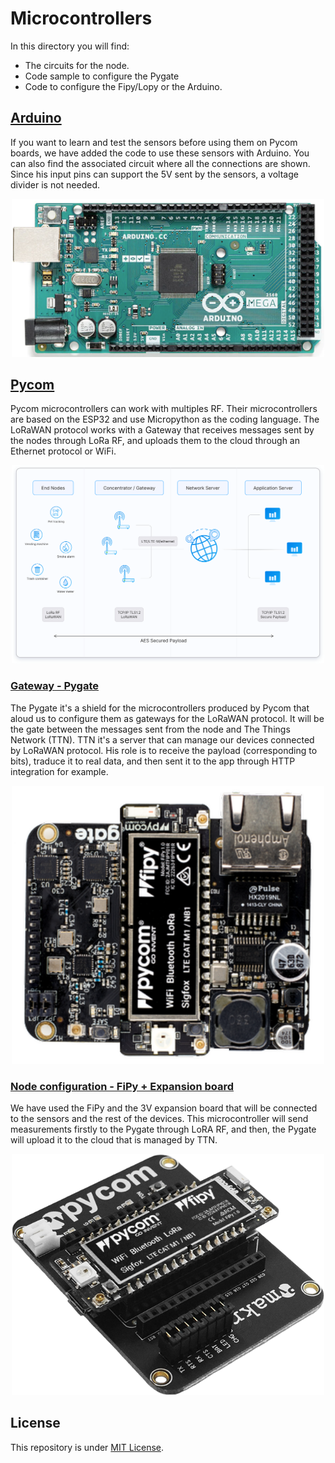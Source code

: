 # Microcontrollers

In this directory you will find: 

- The circuits for the node.
- Code sample to configure the Pygate
- Code to configure the Fipy/Lopy or the Arduino.

## [Arduino](./arduino)

If you want to learn and test the sensors before using them on Pycom boards, we have added the code to use these sensors with Arduino. You can also find the associated circuit where all the connections are shown. Since his input pins can support the 5V sent by the sensors, a voltage divider is not needed.

<p align="center">
  <img src="./img/arduino.png" alt="drawing" width="500"/>
</p>

## [Pycom](./pycom)

Pycom microcontrollers can work with multiples RF. Their microcontrollers are based on the ESP32 and use Micropython as the coding language. The LoRaWAN protocol works with a Gateway that receives messages sent by the nodes through LoRa RF, and uploads them to the cloud through an Ethernet protocol or WiFi.

<p align="center">
  <img src="./img/architecture.png" alt="drawing" width="500"/>
</p>

### [Gateway - Pygate](./pycom/pygate)

The Pygate it's a shield for the microcontrollers produced by Pycom that aloud us to configure them as gateways for the LoRaWAN protocol. It will be the gate between the messages sent from the node and The Things Network (TTN). TTN it's a server that can manage our devices connected by LoRaWAN protocol. His role is to receive the payload (corresponding to bits), traduce it to real data, and then sent it to the app through HTTP integration for example.

<p align="center">
  <img src="./img/pygate.png" alt="drawing" width="500"/>
</p>

### [Node configuration - FiPy + Expansion board](./pycom/tgp_program)

We have used the FiPy and the 3V expansion board that will be connected to the sensors and the rest of the devices. This microcontroller will send measurements firstly to the Pygate through LoRA RF, and then, the Pygate will upload it to the cloud that is managed by TTN.

<p align="center">
  <img src="./img/Fipy.png" alt="drawing" width="500"/>
</p>

## License 

This repository is under [MIT License](https://github.com/clem-gh/TheGotitaProject_YI2023/blob/main/LICENSE.md).
